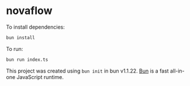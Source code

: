 # novaflow

To install dependencies:

```bash
bun install
```

To run:

```bash
bun run index.ts
```

This project was created using `bun init` in bun v1.1.22. [Bun](https://bun.sh) is a fast all-in-one JavaScript runtime.
